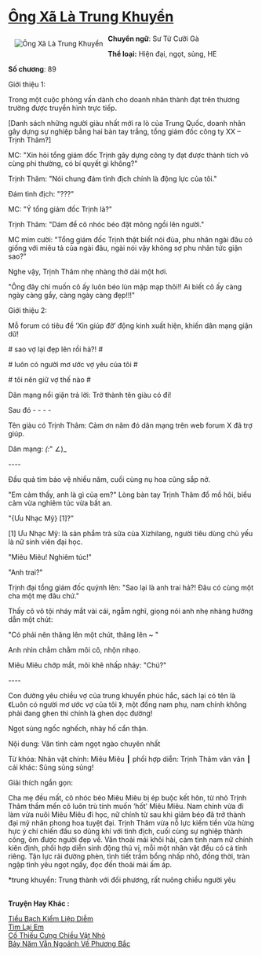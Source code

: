 <a href="https://utruyen.com/ong-xa-la-trung-khuyen/17458/" title="Ông Xã Là Trung Khuyển"><h1>Ông Xã Là Trung Khuyển</h1></a><div style="display:table"><img align="right" style="float: left; padding: 10px;" src="https://utruyen.com/images/story/200x260/ong-xa-la-trung-khuyen.jpg" alt="Ông Xã Là Trung Khuyển"><b>Chuyển ngữ</b>: Sư Tử Cưỡi Gà<p></p><b>Thể loại:</b> Hiện đại, ngọt, sủng, HE<p></p><b>Số chương</b>: 89<p></p>Giới thiệu 1:<p></p>Trong một cuộc phỏng vấn dành cho doanh nhân thành đạt trên thương trường được truyền hình trực tiếp.<p></p>[Danh sách những người giàu nhất mới ra lò của Trung Quốc, doanh nhân gây dựng sự nghiệp bằng hai bàn tay trắng, tổng giám đốc công ty XX – Trịnh Thâm?]<p></p>MC: "Xin hỏi tổng giám đốc Trịnh gây dựng công ty đạt được thành tích vô cùng phi thường, có bí quyết gì không?"<p></p>Trịnh Thâm: "Nói chung đám tình địch chính là động lực của tôi."<p></p>Đám tình địch: "???"<p></p>MC: "Ý tổng giám đốc Trịnh là?"<p></p>Trịnh Thâm: "Dám để cô nhóc béo đặt mông ngồi lên người."<p></p>MC mỉm cười: "Tổng giám đốc Trịnh thật biết nói đùa, phu nhân ngài đâu có giống với miêu tả của ngài đâu, ngài nói vậy không sợ phu nhân tức giận sao?"<p></p>Nghe vậy, Trịnh Thâm nhẹ nhàng thở dài một hơi.<p></p>"Ông đây chỉ muốn cô ấy luôn béo lùn mập mạp thôi!! Ai biết cô ấy càng ngày càng gầy, càng ngày càng đẹp!!!"<p></p>Giới thiệu 2:<p></p>Mỗ forum có tiêu đề ‘Xin giúp đỡ’ động kinh xuất hiện, khiến dân mạng giận dữ!<p></p># sao vợ lại đẹp lên rồi hả?! #<p></p># luôn có người mơ ước vợ yêu của tôi #<p></p># tôi nên giữ vợ thế nào #<p></p>Dân mạng nổi giận trả lời: Trở thành tên giàu có đi!<p></p>Sau đó - - - -<p></p>Tên giàu có Trịnh Thâm: Cảm ơn năm đó dân mạng trên web forum X đã trợ giúp.<p></p>Dân mạng: _(:_" ∠)_<p></p>---- <p></p>Đầu quả tim bảo vệ nhiều năm, cuối cùng nụ hoa cũng sắp nở.<p></p>"Em cảm thấy, anh là gì của em?" Lòng bàn tay Trịnh Thâm đổ mồ hôi, biểu cảm vừa nghiêm túc vừa bất an.<p></p>"{Ưu Nhạc Mỹ} [1]?"<p></p>[1] Ưu Nhạc Mỹ: là sản phẩm trà sữa của Xizhilang, người tiêu dùng chủ yếu là nữ sinh viên đại học.<p></p>"Miêu Miêu! Nghiêm túc!"<p></p>"Anh trai?"<p></p>Trịnh đại tổng giám đốc quýnh lên: "Sao lại là anh trai hả?! Đâu có cùng một cha một mẹ đâu chứ."<p></p>Thấy cô vô tội nháy mắt vài cái, ngẫm nghĩ, giọng nói anh nhẹ nhàng hướng dẫn một chút:<p></p>"Có phải nên thăng lên một chút, thăng lên ~ "<p></p>Anh nhìn chằm chằm môi cô, nhộn nhạo.<p></p>Miêu Miêu chớp mắt, môi khẽ nhấp nháy: "Chú?"<p></p>----<p></p>Con đường yêu chiều vợ của trung khuyển phúc hắc, sách lại có tên là 《Luôn có người mơ ước vợ của tôi 》, một đống nam phụ, nam chính không phải đang ghen thì chính là ghen dọc đường!<p></p>Ngọt sủng ngốc nghếch, nhảy hố cẩn thận.<p></p>Nội dung: Văn tình cảm ngọt ngào chuyên nhất <p></p>Từ khóa: Nhân vật chính: Miêu Miêu ┃ phối hợp diễn: Trịnh Thâm vân vân ┃ cái khác: Sủng sủng sủng!<p></p>Giải thích ngắn gọn:<p></p>Cha mẹ đều mất, cô nhóc béo Miêu Miêu bị ép buộc kết hôn, từ nhỏ Trịnh Thâm thầm mến cô luôn trù tính muốn ‘hốt’ Miêu Miêu. Nam chính vừa đi làm vừa nuôi Miêu Miêu đi học, nữ chính từ sau khi giảm béo đã trở thành đại mỹ nhân phong hoa tuyệt đại. Trịnh Thâm vừa nỗ lực kiếm tiền vừa hừng hực ý chí chiến đấu so dũng khí với tình địch, cuối cùng sự nghiệp thành công, ôm được người đẹp về. Văn thoải mái khôi hài, cảm tình nam nữ chính kiên định, phối hợp diễn sinh động thú vị, mỗi một nhân vật đều có cá tính riêng. Tận lực rải đường phèn, tình tiết trầm bổng nhấp nhô, đồng thời, tràn ngập tình yêu ngọt ngấy, đọc đến thoải mái ấm áp.<p></p>*trung khuyển: Trung thành với đối phương, rất nuông chiều người yêu</div><p><br><b>Truyện Hay Khác :</b></p><a href="https://utruyen.com/tieu-bach-kiem-liep-diem/17462/" alt="Tiểu Bạch Kiểm Liệp Diễm">Tiểu Bạch Kiểm Liệp Diễm</a><br/><a href="https://truyenngontinhay.wordpress.com/2019/10/03/tim-lai-em/" alt="Tìm Lại Em">Tìm Lại Em</a><br/><a href="https://www.flickr.com/photos/183745219@N08/49115680353/" alt="Cố Thiếu Cưng Chiều Vật Nhỏ">Cố Thiếu Cưng Chiều Vật Nhỏ</a><br/><a href="https://github.com/quanluxury/truyenhot/tree/master/truyenhay/12921/" alt="Bảy Năm Vẫn Ngoảnh Về Phương Bắc">Bảy Năm Vẫn Ngoảnh Về Phương Bắc</a><br/>